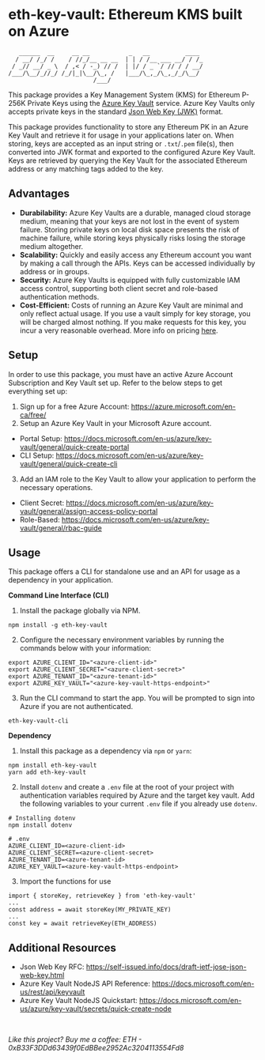 # eth-key-vault: Ethereum KMS built on Azure

```
   ______  __     __ __           _   __          ____ 
  / __/ /_/ /    / //_/__ __ __  | | / /__ ___ __/ / /_
 / _// __/ _ \  / ,< / -_) // /  | |/ / _ `/ // / / __/
/___/\__/_//_/ /_/|_|\__/\_, /   |___/\_,_/\_,_/_/\__/ 
                        /___/                          

```

This package provides a Key Management System (KMS) for Ethereum P-256K Private Keys using the [Azure Key Vault](https://docs.microsoft.com/en-us/azure/key-vault/general/overview) service. Azure Key Vaults only accepts private keys in the standard [Json Web Key (JWK)](https://self-issued.info/docs/draft-ietf-jose-json-web-key.html) format. 

This package provides functionality to store any Ethereum PK in an Azure Key Vault and retrieve it for usage in your applications later on. When storing, keys are accepted as an input string or `.txt`/`.pem` file(s), then converted into JWK format and exported to the configured Azure Key Vault. Keys are retrieved by querying the Key Vault for the associated Ethereum address or any matching tags added to the key.


## Advantages

- **Durabilability:** Azure Key Vaults are a durable, managed cloud storage medium, meaning that your keys are not lost in the event of system failure. Storing private keys on local disk space presents the risk of machine failure, while storing keys physically risks losing the storage medium altogether.
- **Scalability:** Quickly and easily access any Ethereum account you want by making a call through the APIs. Keys can be accessed individually by address or in groups.
- **Security:** Azure Key Vaults is equipped with fully customizable IAM access control, supporting both client secret and role-based authentication methods.
- **Cost-Efficient:** Costs of running an Azure Key Vault are minimal and only reflect actual usage. If you use a vault simply for key storage, you will be charged almost nothing. If you make requests for this key, you incur a very reasonable overhead. More info on pricing [here](https://azure.microsoft.com/en-ca/pricing/details/key-vault/).


## Setup

In order to use this package, you must have an active Azure Account Subscription and Key Vault set up. Refer to the below steps to get everything set up:

1. Sign up for a free Azure Account: https://azure.microsoft.com/en-ca/free/   
2. Setup an Azure Key Vault in your Microsoft Azure account.  
  - Portal Setup: https://docs.microsoft.com/en-us/azure/key-vault/general/quick-create-portal  
  - CLI Setup: https://docs.microsoft.com/en-us/azure/key-vault/general/quick-create-cli   
3. Add an IAM role to the Key Vault to allow your application to perform the necessary operations.
  - Client Secret: https://docs.microsoft.com/en-us/azure/key-vault/general/assign-access-policy-portal
  - Role-Based: https://docs.microsoft.com/en-us/azure/key-vault/general/rbac-guide


## Usage

This package offers a CLI for standalone use and an API for usage as a dependency in your application.

**Command Line Interface (CLI)**  
1. Install the package globally via NPM.
```
npm install -g eth-key-vault
```

2. Configure the necessary environment variables by running the commands below with your information:
```
export AZURE_CLIENT_ID="<azure-client-id>"
export AZURE_CLIENT_SECRET="<azure-client-secret>"
export AZURE_TENANT_ID="<azure-tenant-id>"
export AZURE_KEY_VAULT="<azure-key-vault-https-endpoint>"
```

3. Run the CLI command to start the app. You will be prompted to sign into Azure if you are not authenticated.
```
eth-key-vault-cli
```

**Dependency**
1. Install this package as a dependency via `npm` or `yarn`:
```
npm install eth-key-vault
yarn add eth-key-vault
```

2. Install `dotenv` and create a `.env` file at the root of your project with authentication variables required by Azure and the target key vault. Add the following variables to your current `.env` file if you already use `dotenv`.
```
# Installing dotenv
npm install dotenv

# .env
AZURE_CLIENT_ID=<azure-client-id>
AZURE_CLIENT_SECRET=<azure-client-secret>
AZURE_TENANT_ID=<azure-tenant-id>
AZURE_KEY_VAULT=<azure-key-vault-https-endpoint>
```

3. Import the functions for use
```
import { storeKey, retrieveKey } from 'eth-key-vault'
...
const address = await storeKey(MY_PRIVATE_KEY)
...
const key = await retrieveKey(ETH_ADDRESS)
```


## Additional Resources  

- Json Web Key RFC: https://self-issued.info/docs/draft-ietf-jose-json-web-key.html
- Azure Key Vault NodeJS API Reference: https://docs.microsoft.com/en-us/rest/api/keyvault
- Azure Key Vault NodeJS Quickstart: https://docs.microsoft.com/en-us/azure/key-vault/secrets/quick-create-node


<br/>

*Like this project? Buy me a coffee: ETH - 0xB33F3DDd63439f0EdBBee2952Ac3204113554Fd8*